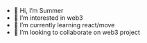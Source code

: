 - 👋 Hi, I’m Summer
- 👀 I’m interested in web3 
- 🌱 I’m currently learning react/move
- 💞️ I’m looking to collaborate on web3 project


<!---
- 📫 How to reach me ...
zhengqiuwan/zhengqiuwan is a ✨ special ✨ repository because its `README.md` (this file) appears on your GitHub profile.
You can click the Preview link to take a look at your changes.
--->
